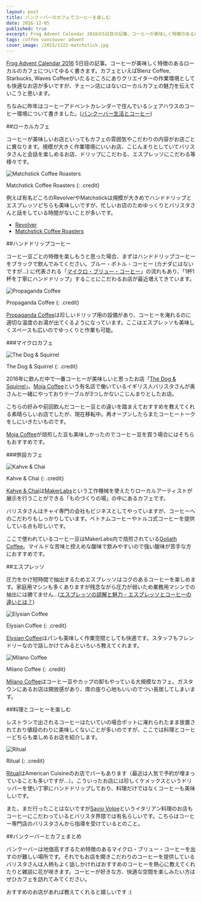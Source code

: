 ```yaml
---
layout: post
title: バンクーバーのカフェでコーヒーを楽しむ
date: 2016-12-05
published: true
excerpt: Frog Advent Calendar 2016の5日目の記事。コーヒーが美味しく特徴のあるローカルカフェについて書きます。
tags: coffee vancouver advent
cover_image: /2015/1222-matchstick.jpg
---
```


[Frog Advent Calendar 2016](https://frogagent.com/event-post/frog-advent-calendar-2016/) 5日目の記事。コーヒーが美味しく特徴のあるローカルのカフェについてゆるく書きます。カフェといえばBlenz Coffee, Starbucks, Waves Coffeeがいたるところにありクリエイターの作業環境としても快適なお店が多いですが、チェーン店にはないローカルカフェの魅力を伝えていこうと思います。

ちなみに昨年はコーヒーアドベントカレンダーで住んでいるシェアハウスのコーヒー環境について書きました。([バンクーバー生活とコーヒー](/vancouver-coffee-life/))


##ローカルカフェ

コーヒーが美味しいお店といってもカフェの雰囲気やこだわりの内容がお店ごとに異なります。規模が大きく作業環境にいいお店、こじんまりとしていてバリスタさんと会話を楽しめるお店、ドリップにこだわる、エスプレッソにこだわる等様々です。

![Matchstick Coffee Roasters](/images/2015/1222-matchstick.jpg)

Matchstick Coffee Roasters
{: .credit}

例えば有名どころのRevolverやMatchstickは規模が大きめでハンドドリップとエスプレッソどちらも美味しいですが、忙しいお店のためゆっくりとバリスタさんと話をしている時間がないことが多いです。

- [Revolver](http://revolvercoffee.ca/home/)
- [Matchstick Coffee Roasters](http://www.matchstickcoffee.com/)


##ハンドドリップコーヒー

コーヒー豆ごとの特徴を楽しもうと思った場合、まずはハンドドリップコーヒーをブラックで飲んでみてください。ブルー・ボトル・コーヒー (カナダにはないですが...) に代表される「[マイクロ・ブリュー・コーヒー](http://toyokeizai.net/articles/-/19179)」の流れもあり、「1杯1杯を丁寧にハンドドリップ」することにこだわるお店が最近増えてきています。

![Propaganda Coffee](/images/2016/1205-propaganda.jpg)

Propaganda Coffee
{: .credit}

[Propaganda Coffee](http://www.propagandacoffee.ca/)は珍しいドリップ用の設備があり、コーヒーを淹れるのに適切な温度のお湯が出てくるようになっています。ここはエスプレッソも美味しくスペースも広いのでゆっくりと作業も可能。

###マイクロカフェ

![The Dog & Squirrel](/images/2016/1205-dog.jpg)

The Dog & Squirrel
{: .credit}

2016年に飲んだ中で一番コーヒーが美味しいと思ったお店「[The Dog & Squirrel](http://www.thedogandsquirrel.com/)」。[Moja Coffee](http://www.mojacoffee.com/)という有名店で働いているイギリス人バリスタさんが奥さんと一緒にやっておりテーブルが3つしかないこじんまりとしたお店。

こちらの好みや前回飲んだコーヒー豆との違いを踏まえておすすめを教えてくれる素晴らしいお店でしたが、現在移転中。再オープンしたらまたコーヒートークをしにいきたいものです。

[Moja Coffee](http://www.mojacoffee.com/)が焙煎した豆も美味しかったのでコーヒー豆を買う場合にはそちらもおすすめです。

###併設カフェ

![Kahve & Chai](/images/2016/1205-kahve.jpg)

Kahve & Chai
{: .credit}

[Kahve & Chai](https://www.facebook.com/kahvechai/)は[MakerLabs](http://www.makerlabs.com/)という工作機械を使えたりローカルアーティストが展示を行うことができる「ものづくりの場」の中にあるカフェです。

バリスタさんはチャイ専門の会社もビジネスとしてやっていますが、コーヒーへのこだわりもしっかりしています。ベトナムコーヒーやトルコ式コーヒーを提供している点も珍しいです。

ここで使われているコーヒー豆はMakerLabs内で焙煎されている[Goliath Coffee](http://goliathcoffee.com/)。マイルドな苦味と控えめな酸味で飲みやすいので強い酸味が苦手な方におすすめです。

##エスプレッソ

圧力をかけ短時間で抽出するためエスプレッソはコクのあるコーヒーを楽しめます。家庭用マシンも多くありますが残念ながら圧力が弱いため業務用マシンでの抽出には勝てません...([エスプレッソの誤解と魅力 - エスプレッソとコーヒーの違いとは？](http://www.daiichifl.com/know/p/co001-espresso-is-c01.php))

![Elysian Coffee](/images/2016/1205-elysian.jpg)

Elysian Coffee
{: .credit}

[Elysian Coffee](http://elysiancoffee.com/)はパンも美味しく作業空間としても快適です。スタッフもフレンドリーなので話しかけてみるといろいろ教えてくれます。



![Milano Coffee](/images/2016/1205-milano.jpg)

Milano Coffee
{: .credit}


[Milano Coffee](http://www.milanocoffee.ca/)はコーヒー豆やカップの卸もやっている大規模なカフェ。ガスタウンにあるお店は開放感があり、席の座り心地もいいのでつい長居してしまいます。

##料理とコーヒーを楽しむ

レストランで出されるコーヒーはたいていの場合ポットに淹れられたまま放置されており値段のわりに美味しくないことが多いのですが、ここでは料理とコーヒーどちらも楽しめるお店を紹介します。

![Ritual](/images/2016/1205-ritual.jpg)

Ritual
{: .credit}

[Ritual](http://www.ritualvancouver.com/)はAmerican Cuisineのお店でバーもあります（最近は人気で予約が埋まっていることも多いですが...）。こういったお店には珍しくケメックスというドリッパーを使い丁寧にハンドドリップしており、料理だけではなくコーヒーも美味しいです。

また、まだ行ったことはないですが[Savio Volpe](http://www.saviovolpe.com/)というイタリアン料理のお店もコーヒーにこだわっているとバリスタ界隈では有名らしいです。こちらはコーヒー専門店のバリスタさんから指導を受けているとのこと。

##バンクーバーとカフェまとめ

バンクーバーは地価高すぎるため特徴のあるマイクロ・ブリュー・コーヒーを出すのが難しい場所です。それでもお店を開きこだわりのコーヒーを提供しているバリスタさんは人柄もよく話しかければおすすめのコーヒーを熱心に教えてくれたりと雑談に花が咲きます。コーヒーが好きな方、快適な空間を楽しみたい方はぜひカフェを訪れてみてください。

おすすめのお店があれば教えてくれると嬉しいです :)








